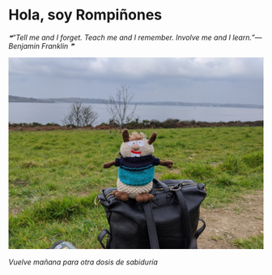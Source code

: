 # Hola, soy Rompiñones

<!--STARTS_HERE_QUOTE_README-->
<i>❝“Tell me and I forget.  Teach me and I remember.  Involve me and I learn.”— Benjamin Franklin   ❞</i>
<!--ENDS_HERE_QUOTE_README-->

<!--START_SECTION:update_image-->
![alt text](https://raw.githubusercontent.com/focaalvarez/rompinones/main/.github/images/IMG_20220329_132527.jpg?raw=true)
<!--END_SECTION:update_image-->

*Vuelve mañana para otra dosis de sabiduría*
